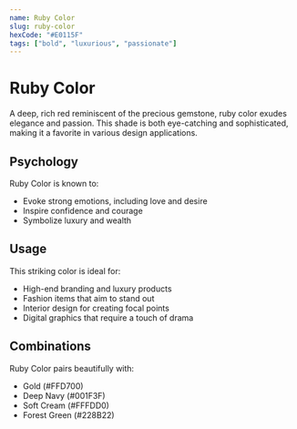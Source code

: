 ```yaml
---
name: Ruby Color  
slug: ruby-color  
hexCode: "#E0115F"  
tags: ["bold", "luxurious", "passionate"]  
---  
```


# Ruby Color  

A deep, rich red reminiscent of the precious gemstone, ruby color exudes elegance and passion. This shade is both eye-catching and sophisticated, making it a favorite in various design applications.  

## Psychology  

Ruby Color is known to:  
- Evoke strong emotions, including love and desire  
- Inspire confidence and courage  
- Symbolize luxury and wealth  

## Usage  

This striking color is ideal for:  
- High-end branding and luxury products  
- Fashion items that aim to stand out  
- Interior design for creating focal points  
- Digital graphics that require a touch of drama  

## Combinations  

Ruby Color pairs beautifully with:  
- Gold (#FFD700)  
- Deep Navy (#001F3F)  
- Soft Cream (#FFFDD0)  
- Forest Green (#228B22)